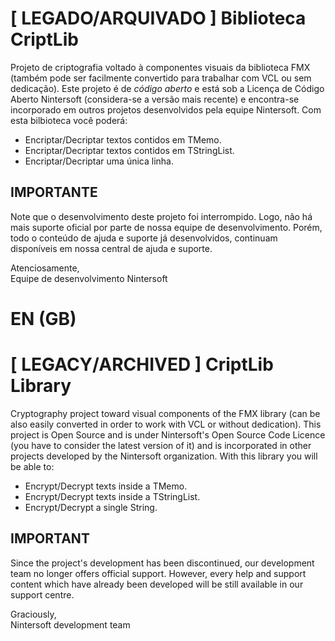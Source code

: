 # [ LEGADO/ARQUIVADO ] Biblioteca CriptLib

Projeto de criptografia voltado à componentes visuais da biblioteca FMX (também pode ser facilmente convertido para trabalhar com VCL ou sem dedicação).
Este projeto é de *código aberto* e está sob a Licença de Código Aberto Nintersoft (considera-se a versão mais recente) e encontra-se incorporado em outros projetos desenvolvidos pela equipe Nintersoft.
Com esta bilbioteca você poderá:

- Encriptar/Decriptar textos contidos em TMemo.
- Encriptar/Decriptar textos contidos em TStringList.
- Encriptar/Decriptar uma única linha.

## IMPORTANTE

Note que o desenvolvimento deste projeto foi interrompido. Logo, não há mais suporte oficial por parte de nossa equipe de desenvolvimento.
Porém, todo o conteúdo de ajuda e suporte já desenvolvidos, continuam disponíveis em nossa central de ajuda e suporte.

Atenciosamente,\
Equipe de desenvolvimento Nintersoft

# EN (GB)

# [ LEGACY/ARCHIVED ] CriptLib Library

Cryptography project toward visual components of the FMX library (can be also easily converted in order to work with VCL or without dedication).
This project is Open Source and is under Nintersoft's Open Source Code Licence (you have to consider the latest version of it) and is incorporated in other projects developed by the Nintersoft organization.
With this library you will be able to:

- Encrypt/Decrypt texts inside a TMemo.
- Encrypt/Decrypt texts inside a TStringList.
- Encrypt/Decrypt a single String.

## IMPORTANT

Since the project's development has been discontinued, our development team no longer offers official support.
However, every help and support content which have already been developed will be still available in our support centre.

Graciously,\
Nintersoft development team